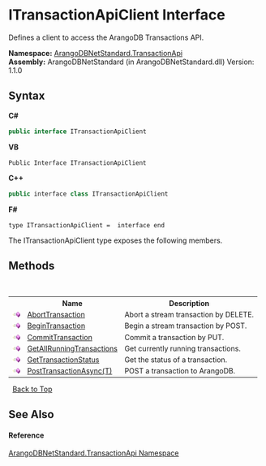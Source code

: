 # ITransactionApiClient Interface
 

Defines a client to access the ArangoDB Transactions API.

**Namespace:**&nbsp;<a href="10b4cda7-da42-de9a-2bf6-0d4cae3bd2e3">ArangoDBNetStandard.TransactionApi</a><br />**Assembly:**&nbsp;ArangoDBNetStandard (in ArangoDBNetStandard.dll) Version: 1.1.0

## Syntax

**C#**<br />
``` C#
public interface ITransactionApiClient
```

**VB**<br />
``` VB
Public Interface ITransactionApiClient
```

**C++**<br />
``` C++
public interface class ITransactionApiClient
```

**F#**<br />
``` F#
type ITransactionApiClient =  interface end
```

The ITransactionApiClient type exposes the following members.


## Methods
&nbsp;<table><tr><th></th><th>Name</th><th>Description</th></tr><tr><td>![Public method](media/pubmethod.gif "Public method")</td><td><a href="dd112c87-19e8-0be0-06c3-13ea62eab9a0">AbortTransaction</a></td><td>
Abort a stream transaction by DELETE.</td></tr><tr><td>![Public method](media/pubmethod.gif "Public method")</td><td><a href="6c04efb0-8600-c464-23bf-df0ed592fa61">BeginTransaction</a></td><td>
Begin a stream transaction by POST.</td></tr><tr><td>![Public method](media/pubmethod.gif "Public method")</td><td><a href="05fbb3fb-653c-df14-01a7-45aa9bf307c7">CommitTransaction</a></td><td>
Commit a transaction by PUT.</td></tr><tr><td>![Public method](media/pubmethod.gif "Public method")</td><td><a href="f1c52c80-9838-113c-7783-32493a5abc29">GetAllRunningTransactions</a></td><td>
Get currently running transactions.</td></tr><tr><td>![Public method](media/pubmethod.gif "Public method")</td><td><a href="7555364f-0bf7-2b62-c709-2f8553ef7c4d">GetTransactionStatus</a></td><td>
Get the status of a transaction.</td></tr><tr><td>![Public method](media/pubmethod.gif "Public method")</td><td><a href="f0af56e7-b068-e8e3-f047-9ad88f20d22a">PostTransactionAsync(T)</a></td><td>
POST a transaction to ArangoDB.</td></tr></table>&nbsp;
<a href="#itransactionapiclient-interface">Back to Top</a>

## See Also


#### Reference
<a href="10b4cda7-da42-de9a-2bf6-0d4cae3bd2e3">ArangoDBNetStandard.TransactionApi Namespace</a><br />